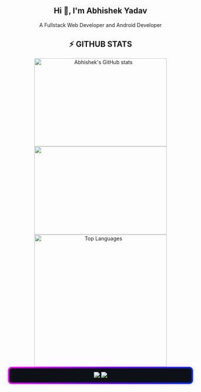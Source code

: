 <h2 align="center">Hi 👋, I'm Abhishek Yadav</h2>
<p align="center">A Fullstack Web Developer and Android Developer</p>

<h2 align="center">⚡ GITHUB STATS</h2>

<div align="center">
  <a href="http://www.github.com/KIRIN-9">
    <img width=360 height=240 src="https://github-readme-stats.vercel.app/api?username=KIRIN-9&show_icons=true&count_private=true&title_color=25D366&text_color=ffffff&icon_color=3382ed&bg_color=1f2335&hide_border=true" alt="Abhishek's GitHub stats" />
  </a>

  <a href="http://www.github.com/KIRIN-9">
    <img width=360 height=240 src="https://github-readme-streak-stats.herokuapp.com/?user=KIRIN-9&stroke=ffffff&background=1f2335&ring=10b981&fire=25D366&currStreakNum=ffffff&currStreakLabel=10b981&sideNums=ffffff&sideLabels=ffffff&dates=ffffff&hide_border=true" />
  </a>

  <a href="https://github.com/KIRIN-9">
    <img width=360 src="https://github-readme-stats-salesp07.vercel.app/api/top-langs/?username=KIRIN-9&bg_color=1f2335&hide=HTML&langs_count=9&layout=compact&theme=react&border_radius=9&size_weight=0.5&count_weight=0.5&exclude_repo=github-readme-stats&hide_border=true" alt="Top Languages" />
  </a>
</div>

<div align="center" style="
  padding: 10px;
  border-radius: 10px;
  border: 4px solid transparent;
  background: linear-gradient(#0d1117, #0d1117) padding-box, 
              linear-gradient(135deg, #ff00ff, #7700ff, #0033ff) border-box;
  box-shadow: 0px 0px 10px rgba(255, 0, 255, 0.2);
">

  <img src="https://readme-typing-svg.herokuapp.com/?font=JetBrains+Mono&size=16&duration=2500&color=FFFFFF&center=true&vCenter=true&width=400&height=50&lines=[Booting+Owl+Unit+2B];[BLACK+BOX:+Chillin'];[MEMORY+UNIT:+Vibing];[TACTICAL+SUPPORT:+Sending+it];[Protocol:+Crack+Mode+Enabled]" />

  <img src="https://readme-typing-svg.herokuapp.com/?font=JetBrains+Mono&size=16&duration=2500&pause=2000&color=FFFFFF&center=true&vCenter=true&width=800&height=50&repeat=true&lines=[Initiating+Final+Protocol];.............................;All+things+start+and+end+for+a+reason;We+vibe+in+a+loop+of+life+and+death;Is+this+a+curse+or+just+a+glitch%3F;.............................;[POD_153:+Backup+Complete];[POD_042:+Archived+and+Safe];[Long+Live+Mankind]" />

</div>
